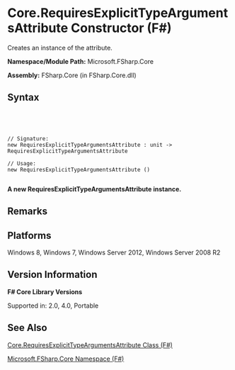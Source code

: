 # Core.RequiresExplicitTypeArgumentsAttribute Constructor (F#)

Creates an instance of the attribute.

**Namespace/Module Path:** Microsoft.FSharp.Core

**Assembly:** FSharp.Core (in FSharp.Core.dll)


## Syntax



```




// Signature:
new RequiresExplicitTypeArgumentsAttribute : unit -> RequiresExplicitTypeArgumentsAttribute

// Usage:
new RequiresExplicitTypeArgumentsAttribute ()


```




**A new RequiresExplicitTypeArgumentsAttribute instance.**
## Remarks

## Platforms
Windows 8, Windows 7, Windows Server 2012, Windows Server 2008 R2


## Version Information
**F# Core Library Versions**

Supported in: 2.0, 4.0, Portable




## See Also
[Core.RequiresExplicitTypeArgumentsAttribute Class &#40;F&#35;&#41;](Core.RequiresExplicitTypeArgumentsAttribute-Class-%5BFSharp%5D.md)

[Microsoft.FSharp.Core Namespace &#40;F&#35;&#41;](Microsoft.FSharp.Core-Namespace-%5BFSharp%5D.md)

